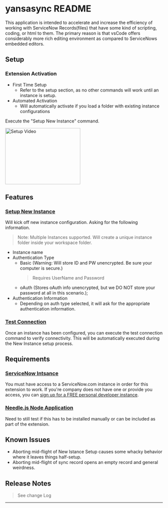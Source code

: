 # yansasync README
This application is intended to accelerate and increase the efficiency of working with ServiceNow Records(files) that have some kind of scripting, coding, or html to them. The primary reason is that vsCode offers considerably more rich editing environment as compared to ServiceNows embedded editors.


## Setup

### Extension Activation
- First Time Setup
    - Refer to the setup section, as no other commands will work until an instance is setup.
- Automated Activation
    - Will automatically activate if you load a folder with existing instance configurations

Execute the "Setup New Instance" command.

<a href="https://www.youtube.com/watch?feature=player_embedded&v=6bfHf17td6c" target="_blank"><img src="https://i.imgur.com/FY1AbSo.gif" alt="Setup Video" width="240" height="180" border="0" /></a>

## Features

### [Setup New Instance]()
Will kick off new instance configuration. Asking for the following information.
>Note: Multiple Instances supported. Will create a unique instance folder inside your workspace folder.
- Instance name
- Authentication Type
    - Basic (Warning: Will store ID and PW unencrypted. Be sure your computer is secure.)
        > Requires UserName and Password
    - oAuth (Stores oAuth info unencrypted, but we DO NOT store your password at all in this scenario.);
- Authentication Information
    - Depending on auth type selected, it will ask for the appropriate authentication information.


### [Test Connection]()
Once an instance has been configured, you can execute the test connection command to verify connectivity. This will be automatically executed during the New Instance setup process. 

## Requirements

### [ServiceNow Intsance](https://www.servicenow.com)
You must have access to a ServiceNow.com instance in order for this extension to work. If you're company does not have one or provide you access, you can [sign up for a FREE personal developer instance](https://developer.service-now.com).

### [Needle.js Node Application]()
Need to still test if this has to be installed manually or can be included as part of the extension.

## Known Issues

- Aborting mid-flight of New Istance Setup causes some whacky behavior where it leaves things half-setup. 
- Aborting mid-flight of sync record opens an empty record and general weirdness. 

## Release Notes
> See change Log
---------------------------------------------------------------------------------------------------